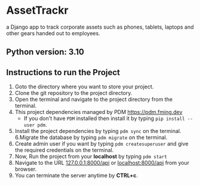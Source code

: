 # AssetTrackr

a Django app to track corporate assets such as phones, tablets, laptops and other gears handed out to employees.

## Python version: 3.10

## Instructions to run the Project

1. Goto the directory where you want to store your project.
2. Clone the git repository to the project directory.
3. Open the terminal and navigate to the project directory from the terminal.
4. This project dependencies managed by PDM https://pdm.fming.dev
    * If you don't have `PDM` installed then install it by typing `pip install --user pdm`.
5. Install the project dependencies by typing `pdm sync` on the terminal.
6.Migrate the database by typing `pdm migrate` on the terminal.
7. Create admin user if you want by typing `pdm createsuperuser` and give the required credentials on the terminal.
8. Now, Run the project from your **localhost** by typing `pdm start`
9. Navigate to the URL [127.0.0.1:8000/api](127.0.0.1:8000/api) or [localhost:8000/api](localhost:8000/api) from your browser.
10. You can terminate the server anytime by **CTRL+c**.
